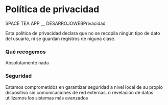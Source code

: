﻿# **Política de privacidad**
SPACE TEA APP \_\_ DESARROJOWEBPrivacidad

Esta política de privacidad declara que no se recopila ningún tipo de dato del usuario, ni se guardan registros de niguna clase.
### **Qué recogemos**
Absolutamente nada
### **Seguridad**
Estamos comprometidos en garantizar seguridad a nivel local de su propio dispositivo sin comunicaciones de red externas. o revelación de datos utilizamos los sistemas más avanzados

